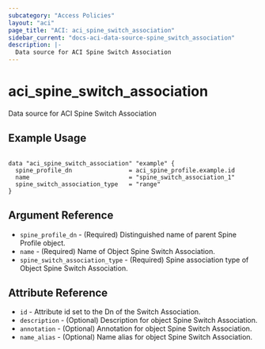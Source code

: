 ```yaml
---
subcategory: "Access Policies"
layout: "aci"
page_title: "ACI: aci_spine_switch_association"
sidebar_current: "docs-aci-data-source-spine_switch_association"
description: |-
  Data source for ACI Spine Switch Association
---
```


# aci_spine_switch_association #
Data source for ACI Spine Switch Association

## Example Usage ##

```hcl

data "aci_spine_switch_association" "example" {
  spine_profile_dn                = aci_spine_profile.example.id
  name                            = "spine_switch_association_1"
  spine_switch_association_type   = "range"
}

```


## Argument Reference ##
* `spine_profile_dn` - (Required) Distinguished name of parent Spine Profile object.
* `name` - (Required) Name of Object Spine Switch Association.
* `spine_switch_association_type` - (Required) Spine association type of Object Spine Switch Association.



## Attribute Reference

* `id` - Attribute id set to the Dn of the Switch Association.
* `description` - (Optional) Description for object Spine Switch Association.
* `annotation` - (Optional) Annotation for object Spine Switch Association.
* `name_alias` - (Optional) Name alias for object Spine Switch Association.
